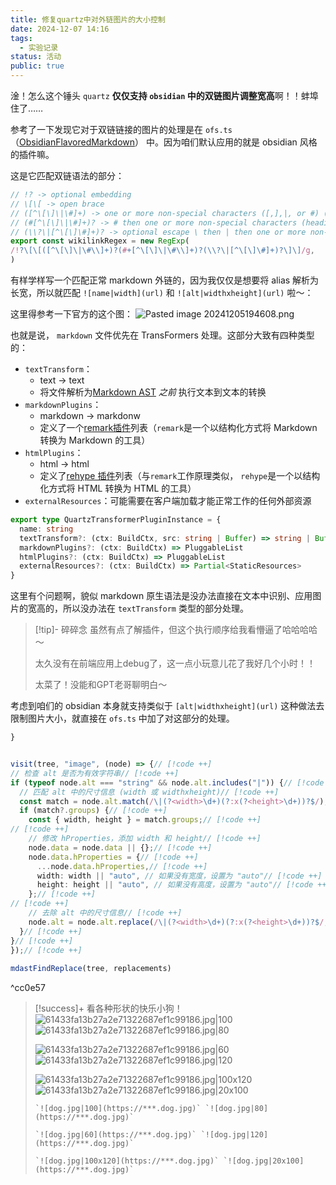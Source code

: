 ```yaml
---
title: 修复quartz中对外链图片的大小控制
date: 2024-12-07 14:16
tags:
  - 实验记录
status: 活动
public: true
---
```

淦！怎么这个锤头 `quartz` **仅仅支持 `obsidian` 中的双链图片调整宽高**啊！！蚌埠住了……

参考了一下发现它对于双链链接的图片的处理是在 `ofs.ts`（[ObsidianFlavoredMarkdown](https://quartz.jzhao.xyz/plugins/ObsidianFlavoredMarkdown)） 中。因为咱们默认应用的就是 obsidian 风格的插件嘛。

这是它匹配双链语法的部分：
```ts
// !? -> optional embedding
// \[\[ -> open brace
// ([^\[\]\|\#]+) -> one or more non-special characters ([,],|, or #) (name)
// (#[^\[\]\|\#]+)? -> # then one or more non-special characters (heading link)
// (\\?\|[^\[\]\#]+)? -> optional escape \ then | then one or more non-special characters (alias)
export const wikilinkRegex = new RegExp(
/!?\[\[([^\[\]\|\#\\]+)?(#+[^\[\]\|\#\\]+)?(\\?\|[^\[\]\#]+)?\]\]/g,
)
```

有样学样写一个匹配正常 markdown 外链的，因为我仅仅是想要将 alias 解析为长宽，所以就匹配 `![name|width](url)` 和 `![alt|widthxheight](url)` 啦～：

这里得参考一下官方的这个图：
![Pasted image 20241205194608.png](https://cdn.sockingpanda.com/f1c2431943c6377bf1e5816fd196539e.png)

也就是说， `markdown` 文件优先在 TransFormers 处理。这部分大致有四种类型的：
- `textTransform`：
	- text -> text
	- 将文件解析为[Markdown AST](https://github.com/syntax-tree/mdast) _之前_ 执行文本到文本的转换
- `markdownPlugins`：
	- markdown -> markdonw
	- 定义了一个[remark插件](https://github.com/remarkjs/remark/blob/main/doc/plugins.md)列表（`remark`是一个以结构化方式将 Markdown 转换为 Markdown 的工具）
- `htmlPlugins`：
	- html -> html
	- 定义了[rehype 插件](https://github.com/rehypejs/rehype/blob/main/doc/plugins.md)列表（与`remark`工作原理类似， `rehype`是一个以结构化方式将 HTML 转换为 HTML 的工具）
- `externalResources`：可能需要在客户端加载才能正常工作的任何外部资源

```ts
export type QuartzTransformerPluginInstance = {
  name: string
  textTransform?: (ctx: BuildCtx, src: string | Buffer) => string | Buffer
  markdownPlugins?: (ctx: BuildCtx) => PluggableList
  htmlPlugins?: (ctx: BuildCtx) => PluggableList
  externalResources?: (ctx: BuildCtx) => Partial<StaticResources>
}
```


这里有个问题啊，貌似 markdown 原生语法是没办法直接在文本中识别、应用图片的宽高的，所以没办法在 `textTransform` 类型的部分处理。

>[!tip]- 碎碎念
>虽然有点了解插件，但这个执行顺序给我看懵逼了哈哈哈哈～
>
>太久没有在前端应用上debug了，这一点小玩意儿花了我好几个小时！！
>
>太菜了！没能和GPT老哥聊明白～

考虑到咱们的 obsidian 本身就支持类似于 `[alt|widthxheight](url)` 这种做法去限制图片大小，就直接在 `ofs.ts` 中加了对这部分的处理。

```ts title="quartz/plugins/transformers/ofs.ts" showLineNumbers{382}
}


visit(tree, "image", (node) => {// [!code ++]
// 检查 alt 是否为有效字符串// [!code ++]
if (typeof node.alt === "string" && node.alt.includes("|")) {// [!code ++]
  // 匹配 alt 中的尺寸信息 (width 或 widthxheight)// [!code ++]
  const match = node.alt.match(/\|(?<width>\d+)(?:x(?<height>\d+))?$/);// [!code ++]
  if (match?.groups) {// [!code ++]
	const { width, height } = match.groups;// [!code ++]
// [!code ++]
	// 修改 hProperties，添加 width 和 height// [!code ++]
	node.data = node.data || {};// [!code ++]
	node.data.hProperties = {// [!code ++]
	  ...node.data.hProperties,// [!code ++]
	  width: width || "auto", // 如果没有宽度，设置为 "auto"// [!code ++]
	  height: height || "auto", // 如果没有高度，设置为 "auto"// [!code ++]
	};// [!code ++]
// [!code ++]
	// 去除 alt 中的尺寸信息// [!code ++]
	node.alt = node.alt.replace(/\|(?<width>\d+)(?:x(?<height>\d+))?$/, "").trim();// [!code ++]
  }// [!code ++]
}// [!code ++]
});// [!code ++]
  
mdastFindReplace(tree, replacements)
```

^cc0e57

>[!success]+ 看各种形状的快乐小狗！
>![61433fa13b27a2e71322687ef1c99186.jpg|100](https://cdn.sockingpanda.com/61433fa13b27a2e71322687ef1c99186.jpg) ![61433fa13b27a2e71322687ef1c99186.jpg|80](https://cdn.sockingpanda.com/61433fa13b27a2e71322687ef1c99186.jpg)
>
>![61433fa13b27a2e71322687ef1c99186.jpg|60](https://cdn.sockingpanda.com/61433fa13b27a2e71322687ef1c99186.jpg) ![61433fa13b27a2e71322687ef1c99186.jpg|120](https://cdn.sockingpanda.com/61433fa13b27a2e71322687ef1c99186.jpg)
>
>![61433fa13b27a2e71322687ef1c99186.jpg|100x120](https://cdn.sockingpanda.com/61433fa13b27a2e71322687ef1c99186.jpg) ![61433fa13b27a2e71322687ef1c99186.jpg|20x100](https://cdn.sockingpanda.com/61433fa13b27a2e71322687ef1c99186.jpg)
>```
>`![dog.jpg|100](https://***.dog.jpg)` `![dog.jpg|80](https://***.dog.jpg)`
>
>`![dog.jpg|60](https://***.dog.jpg)` `![dog.jpg|120](https://***.dog.jpg)`
>
>`![dog.jpg|100x120](https://***.dog.jpg)` `![dog.jpg|20x100](https://***.dog.jpg)`
>```
